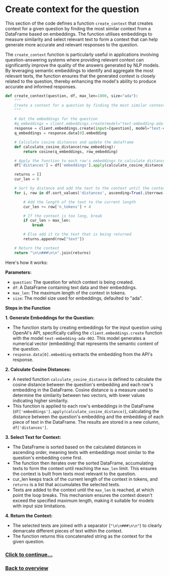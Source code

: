 # Create context for the question

This section of the code defines a function `create_context` that creates context for a given question by finding the most similar context from a DataFrame based on embeddings. The function utilises embeddings to measure similarity and select relevant text to form a context that can help generate more accurate and relevant responses to the question. 

The `create_context` function is particularly useful in applications involving question-answering systems where providing relevant context can significantly improve the quality of the answers generated by NLP models. By leveraging semantic embeddings to identify and aggregate the most relevant texts, the function ensures that the generated context is closely related to the question, thereby enhancing the model's ability to produce accurate and informed responses.

```python
def create_context(question, df, max_len=1800, size="ada"):
    """
    Create a context for a question by finding the most similar context from the dataframe
    """

    # Get the embeddings for the question
    #q_embeddings = client.embeddings.create(model="text-embedding-ada-002", input=question)['data'][0]['embedding']
    response = client.embeddings.create(input=[question], model="text-embedding-ada-002")
    q_embeddings = response.data[0].embedding

    # Calculate cosine distances and update the dataframe
    def calculate_cosine_distance(row_embedding):
        return cosine(q_embeddings, row_embedding)

    # Apply the function to each row's embeddings to calculate distances
    df['distances'] = df['embeddings'].apply(calculate_cosine_distance)

    returns = []
    cur_len = 0

    # Sort by distance and add the text to the context until the context is too long
    for i, row in df.sort_values('distances', ascending=True).iterrows():

        # Add the length of the text to the current length
        cur_len += row['n_tokens'] + 4

        # If the context is too long, break
        if cur_len > max_len:
            break

        # Else add it to the text that is being returned
        returns.append(row["text"])

    # Return the context
    return "\n\n###\n\n".join(returns)
```
Here's how it works:

**Parameters:**
- `question`: The question for which context is being created.
- `df`: A DataFrame containing text data and their embeddings.
- `max_len`: The maximum length of the context in tokens.
- `size`: The model size used for embeddings, defaulted to "ada".

**Steps in the Function**

**1. Generate Embeddings for the Question:**
- The function starts by creating embeddings for the input question using OpenAI's API, specifically calling the `client.embeddings.create` function with the model `text-embedding-ada-002`. This model generates a numerical vector (embedding) that represents the semantic content of the question.
- `response.data[0].embedding` extracts the embedding from the API's response.

**2. Calculate Cosine Distances:**
- A nested function `calculate_cosine_distance` is defined to calculate the cosine distance between the question's embedding and each row's embedding in the DataFrame. Cosine distance is a measure used to determine the similarity between two vectors, with lower values indicating higher similarity.
- This function is applied to each row's embeddings in the DataFrame (`df['embeddings'].apply(calculate_cosine_distance)`), calculating the distance between the question's embedding and the embedding of each piece of text in the DataFrame. The results are stored in a new column, `df['distances']`.

**3. Select Text for Context:**
- The DataFrame is sorted based on the calculated distances in ascending order, meaning texts with embeddings most similar to the question's embedding come first.
- The function then iterates over the sorted DataFrame, accumulating texts to form the context until reaching the `max_len` limit. This ensures the context is built from texts most relevant to the question.
- cur_len keeps track of the current length of the context in tokens, and `returns` is a list that accumulates the selected texts.
- Texts are added to the context until the `max_len` is reached, at which point the loop breaks. This mechanism ensures the context doesn't exceed the specified maximum length, making it suitable for models with input size limitations.

**4. Return the Context:**
- The selected texts are joined with a separator (`"\n\n###\n\n"`) to clearly demarcate different pieces of text within the context.
- The function returns this concatenated string as the context for the given question.

### [Click to continue...](/detailed-overview/app.py-documentation/5.%20Generate%20answers.md)

### [Back to overview](/detailed-overview/3.%20Detailed%20overview.md)